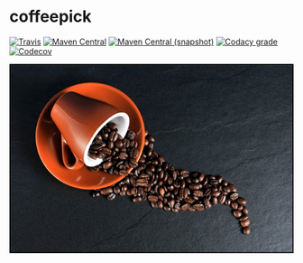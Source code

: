 coffeepick
===

[![Travis](https://img.shields.io/travis/io7m/coffeepick.png?style=flat-square)](https://travis-ci.org/io7m/coffeepick)
[![Maven Central](https://img.shields.io/maven-central/v/com.io7m.coffeepick/com.io7m.coffeepick.png?style=flat-square)](http://search.maven.org/#search%7Cga%7C1%7Cg%3A%22com.io7m.coffeepick%22)
[![Maven Central (snapshot)](https://img.shields.io/nexus/s/https/oss.sonatype.org/com.io7m.REPLACEME/com.io7m.REPLACEME.svg?style=flat-square)](https://oss.sonatype.org/content/repositories/snapshots/com/io7m/REPLACEME/)
[![Codacy grade](https://img.shields.io/codacy/grade/0ead7b1c75ab43f9921929980d7dda43.png?style=flat-square)](https://www.codacy.com/app/github_79/coffeepick)
[![Codecov](https://img.shields.io/codecov/c/github/io7m/coffeepick.png?style=flat-square)](https://codecov.io/gh/io7m/coffeepick)

![coffeepick](./src/site/resources/coffeepick.jpg?raw=true)

